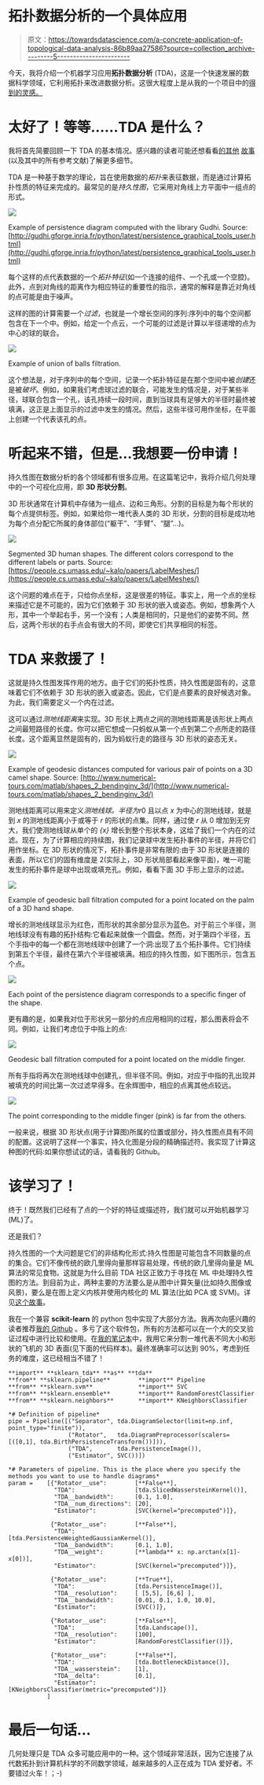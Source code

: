 # 拓扑数据分析的一个具体应用

> 原文：<https://towardsdatascience.com/a-concrete-application-of-topological-data-analysis-86b89aa27586?source=collection_archive---------5----------------------->

今天，我将介绍一个机器学习应用**拓扑数据分析** (TDA)，这是一个快速发展的数据科学领域，它利用拓扑来改进数据分析。这很大程度上是从我的一个项目中的[得到的灵感。](https://diglib.eg.org/handle/10.1111/cgf12692)

# 太好了！等等……TDA 是什么？

我将首先简要回顾一下 TDA 的基本情况。感兴趣的读者可能还想看看[的其他](/from-tda-to-dl-d06f234f51d) [故事](/tda-to-rule-them-all-tomato-clustering-878e03394a1)(以及其中的所有参考文献)了解更多细节。

TDA 是一种基于数学的理论，旨在使用数据的*拓扑*来表征数据，而是通过计算拓扑性质的特征来完成的。最常见的是*持久性图*，它采用对角线上方平面中一组点的形式。

![](img/346041aec67e2f818c3ddec627b7ace8.png)

Example of persistence diagram computed with the library Gudhi. Source: [http://gudhi.gforge.inria.fr/python/latest/persistence_graphical_tools_user.html](http://gudhi.gforge.inria.fr/python/latest/persistence_graphical_tools_user.html)

每个这样的点代表数据的一个*拓扑特征*(如一个连接的组件、一个孔或一个空腔)。此外，点到对角线的距离作为相应特征的重要性的指示，通常的解释是靠近对角线的点可能是由于噪声。

这样的图的计算需要一个*过滤*，也就是一个增长空间的序列:序列中的每个空间都包含在下一个中。例如，给定一个点云，一个可能的过滤是计算以半径递增的点为中心的球的联合。

![](img/cc63e5c8bd0806c605b8a2bc6d69bd61.png)

Example of union of balls filtration.

这个想法是，对于序列中的每个空间，记录一个拓扑特征是在那个空间中被*创建*还是被*破坏*。例如，如果我们考虑球过滤的联合，可能发生的情况是，对于某些半径，球联合包含一个孔，该孔持续一段时间，直到当球具有足够大的半径时最终被填满，这正是上面显示的过滤中发生的情况。然后，这些半径可用作坐标，在平面上创建一个代表该孔的点。

# 听起来不错，但是…我想要一份申请！

持久性图在数据分析的各个领域都有很多应用。在这篇笔记中，我将介绍几何处理中的一个可视化应用，即 **3D 形状分割**。

3D 形状通常在计算机中存储为一组点、边和三角形。分割的目标是为每个形状的每个点提供标签。例如，如果给你一堆代表人类的 3D 形状，分割的目标是成功地为每个点分配它所属的身体部位(“躯干”、“手臂”、“腿”…)。

![](img/c955c1bdcc88b7dd71784c3673872f7d.png)

Segmented 3D human shapes. The different colors correspond to the different labels or parts. Source: [https://people.cs.umass.edu/~kalo/papers/LabelMeshes/](https://people.cs.umass.edu/~kalo/papers/LabelMeshes/)

这个问题的难点在于，只给你点坐标，这是很差的特征。事实上，用一个点的坐标来描述它是不可能的，因为它们依赖于 3D 形状的嵌入或姿态。例如，想象两个人形，其中一个举起右手，另一个没有；人类是相同的，只是他们的姿势不同。然后，这两个形状的右手点会有很大的不同，即使它们共享相同的标签。

# TDA 来救援了！

这就是持久性图发挥作用的地方。由于它们的拓扑性质，持久性图是固有的，这意味着它们不依赖于 3D 形状的嵌入或姿态。因此，它们是点要素的良好候选对象。为此，我们需要定义一个内在过滤。

这可以通过*测地线距离*来实现。3D 形状上两点之间的测地线距离是该形状上两点之间最短路径的长度。你可以把它想成一只蚂蚁从第一个点到第二个点所走的路径长度。这个距离显然是固有的，因为蚂蚁行走的路径与 3D 形状的姿态无关。

![](img/ee43cbeaa55235b71b32faf31a0e7739.png)

Example of geodesic distances computed for various pair of points on a 3D camel shape. Source: [http://www.numerical-tours.com/matlab/shapes_2_bendinginv_3d/](http://www.numerical-tours.com/matlab/shapes_2_bendinginv_3d/)

测地线距离可以用来定义*测地线球。*半径为*r*0 且以点 *x* 为中心的测地线球，就是到 *x* 的测地线距离小于或等于 *r* 的形状的点集。同样，通过使 *r* 从 0 增加到无穷大，我们使测地线球从单个的 *{x}* 增长到整个形状本身，这给了我们一个内在的过滤。现在，为了计算相应的持续图，我们记录球中发生拓扑事件的半径，并将它们用作坐标。在 3D 形状的情况下，拓扑事件是非常有限的:由于 3D 形状是连接的表面，所以它们的固有维度是 2(实际上，3D 形状局部看起来像平面)，唯一可能发生的拓扑事件是球中出现或填充孔。例如，看看下面 3D 手形上显示的过滤。

![](img/ffb08d06e9df9029b82c1f66dc9410bc.png)

Example of geodesic ball filtration computed for a point located on the palm of a 3D hand shape.

增长的测地线球显示为红色，而形状的其余部分显示为蓝色。对于前三个半径，测地线球没有有趣的拓扑结构:它看起来就像一个圆盘。然而，对于第四个半径，五个手指中的每一个都在测地线球中创建了一个洞:出现了五个拓扑事件。它们持续到第五个半径，最终在第六个半径被填满。相应的持久性图，如下图所示，包含五个点。

![](img/2248ff81ee563bfec340ac6702960df5.png)

Each point of the persistence diagram corresponds to a specific finger of the shape.

更有趣的是，如果我对位于形状另一部分的点应用相同的过程，那么图表将会不同。例如，让我们考虑位于中指上的点:

![](img/1553c7915adb5d4c06e33a3deca970ed.png)

Geodesic ball filtration computed for a point located on the middle finger.

所有手指将再次在测地线球中创建孔，但半径不同。例如，对应于中指的孔出现并被填充的时间比第一次过滤早得多。在余辉图中，相应的点离其他点较远。

![](img/b80ea71433ba0a29d04bfd9f6148d218.png)

The point corresponding to the middle finger (pink) is far from the others.

一般来说，根据 3D 形状点(用于计算图)所属的位置或部分，持久性图点具有不同的配置。这说明了这样一个事实，持久化图是分段的精确描述符。我实现了计算这种图的代码:如果你想试试的话，请看我的 Github。

# 该学习了！

终于！既然我们已经有了点的一个好的特征或描述符，我们就可以开始机器学习(ML)了。

还是我们？

持久性图的一个大问题是它们的非结构化形式:持久性图是可能包含不同数量的点的集合。它们不像传统的欧几里得向量那样容易处理，传统的欧几里得向量是 ML 算法的常见食物。这就是为什么目前 TDA 社区正致力于寻找在 ML 中处理持久性图的方法。到目前为止，两种主要的方法要么是从图中计算矢量(比如持久图像或风景)，要么是在图上定义内核并使用内核化的 ML 算法(比如 PCA 或 SVM)。详见[这个故事](/from-tda-to-dl-d06f234f51d)。

我在一个兼容 **scikit-learn** 的 python 包中实现了大部分方法。我再次向感兴趣的读者推荐[我的 Github](https://github.com/MathieuCarriere/sklearn_tda) 。多亏了这个软件包，所有的方法都可以在一个大的交叉验证过程中进行比较和使用。在[我的笔记本](https://github.com/MathieuCarriere/sklearn_tda/blob/master/example/3DSeg/3DSegTDA.ipynb)中，我用它来分割一堆代表不同大小和形状的飞机的 3D 表面(见下面的代码样本)。最终准确率可以达到 90%，考虑到任务的难度，这已经相当不错了！

```
**import** **sklearn_tda** **as** **tda**
**from** **sklearn.pipeline**        **import** Pipeline
**from** **sklearn.svm**             **import** SVC
**from** **sklearn.ensemble**        **import** RandomForestClassifier
**from** **sklearn.neighbors**       **import** KNeighborsClassifier

*# Definition of pipeline*
pipe = Pipeline([("Separator", tda.DiagramSelector(limit=np.inf, point_type="finite")),
                 ("Rotator",   tda.DiagramPreprocessor(scalers=[([0,1], tda.BirthPersistenceTransform())])),
                 ("TDA",       tda.PersistenceImage()),
                 ("Estimator", SVC())])

*# Parameters of pipeline. This is the place where you specify the methods you want to use to handle diagrams*
param =    [{"Rotator__use":        [**False**],
             "TDA":                 [tda.SlicedWassersteinKernel()], 
             "TDA__bandwidth":      [0.1, 1.0],
             "TDA__num_directions": [20],
             "Estimator":           [SVC(kernel="precomputed")]},

            {"Rotator__use":        [**False**],
             "TDA":                 [tda.PersistenceWeightedGaussianKernel()], 
             "TDA__bandwidth":      [0.1, 1.0],
             "TDA__weight":         [**lambda** x: np.arctan(x[1]-x[0])], 
             "Estimator":           [SVC(kernel="precomputed")]},

            {"Rotator__use":        [**True**],
             "TDA":                 [tda.PersistenceImage()], 
             "TDA__resolution":     [ [5,5], [6,6] ],
             "TDA__bandwidth":      [0.01, 0.1, 1.0, 10.0],
             "Estimator":           [SVC()]},

            {"Rotator__use":        [**False**],
             "TDA":                 [tda.Landscape()], 
             "TDA__resolution":     [100],
             "Estimator":           [RandomForestClassifier()]},

            {"Rotator__use":        [**False**],
             "TDA":                 [tda.BottleneckDistance()], 
             "TDA__wasserstein":    [1],
             "TDA__delta":          [0.1], 
             "Estimator":           [KNeighborsClassifier(metric="precomputed")]}
           ]
```

# 最后一句话…

几何处理只是 TDA 众多可能应用中的一种。这个领域非常活跃，因为它连接了从代数拓扑到计算机科学的不同数学领域，越来越多的人正在成为 TDA 爱好者。不要错过火车！；-)